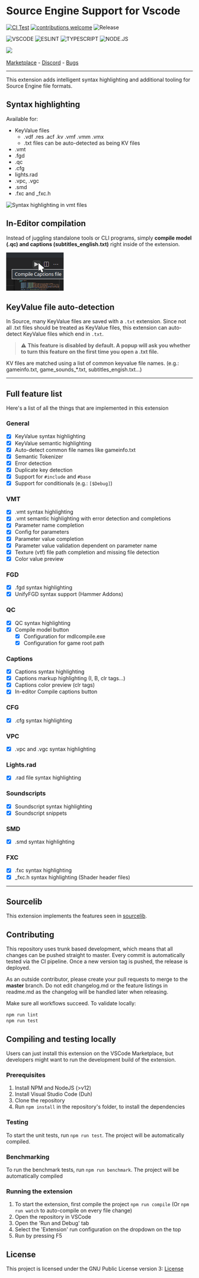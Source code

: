 
# Source Engine Support for Vscode

[![CI Test](https://github.com/StefanH-AT/Source-Engine-VSCode-Extension/actions/workflows/test.yml/badge.svg)](https://github.com/StefanH-AT/Source-Engine-VSCode-Extension/actions/workflows/test.yml)
[![contributions welcome](https://img.shields.io/badge/contributions-welcome-brightgreen.svg?style=flat)](https://github.com/dwyl/esta/issues)
![Release](https://img.shields.io/github/release/StefanH-AT/Source-Engine-VSCode-Extension.svg)

![VSCODE](https://img.shields.io/badge/Visual_Studio_Code-0078D4?style=&logo=visual%20studio%20code&logoColor=white)
![ESLINT](https://img.shields.io/badge/eslint-3A33D1?style=flat&logo=eslint&logoColor=white)
![TYPESCRIPT](https://img.shields.io/badge/TypeScript-007ACC?style=flat&logo=typescript&logoColor=white)
![NODE.JS](https://img.shields.io/badge/Node.js-43853D?style=flat&logo=node.js&logoColor=white)

<a href="https://github.com/StefanH-AT/Source-Engine-VSCode-Extension/graphs/contributors">
<img src="https://contrib.rocks/image?repo=StefanH-AT/Source-Engine-VSCode-Extension" height="24"/>
</a>

[Marketplace](https://marketplace.visualstudio.com/items?itemName=stefan-h-at.source-engine-support) - [Discord](https://discord.gg/BDDxkNwXWw) - [Bugs](https://github.com/StefanH-AT/Source-Engine-VSCode-Extension)

---

This extension adds intelligent syntax highlighting and additional tooling for Source Engine file formats.

## **Syntax highlighting**

Available for:

- KeyValue files 
  - .vdf .res .acf .kv .vmf .vmm .vmx
  - .txt files can be auto-detected as being KV files
- .vmt
- .fgd
- .qc
- .cfg
- lights.rad
- .vpc, .vgc
- .smd
- .fxc and _fxc.h

![Syntax highlighting in vmt files](vmt-highlighting.jpg)

## **In-Editor compilation**

Instead of juggling standalone tools or CLI programs, simply **compile model (.qc) and captions (subtitles_english.txt)** right inside of the extension.

![Compile button](compile_button.png)

## **KeyValue file auto-detection**

In Source, many KeyValue files are saved with a `.txt` extension. Since not all .txt files should be treated as KeyValue files, this extension can auto-detect KeyValue files which end in `.txt`. 

> ⚠️ **This feature is disabled by default. A popup will ask you whether to turn this feature on the first time you open a .txt file.**

KV files are matched using a list of common keyvalue file names. (e.g.: gameinfo.txt, game_sounds_*.txt, subtitles_engish.txt...)

---

## Full feature list

Here's a list of all the things that are implemented in this extension

### General
- [x] KeyValue syntax highlighting
- [x] KeyValue semantic highlighting
- [x] Auto-detect common file names like gameinfo.txt
- [x] Semantic Tokenizer
- [x] Error detection
- [x] Duplicate key detection
- [x] Support for `#include` and `#base`
- [x] Support for conditionals (e.g.: `[$Debug]`)

### VMT
- [x] .vmt syntax highlighting
- [x] .vmt semantic highlighting with error detection and completions
- [x] Parameter name completion
- [x] Config for parameters
- [x] Parameter value completion
- [x] Parameter value validation dependent on parameter name
- [x] Texture (vtf) file path completion and missing file detection
- [x] Color value preview

### FGD
- [x] .fgd syntax highlighting
- [x] UnifyFGD syntax support (Hammer Addons)

### QC
- [x] QC syntax highlighting
- [x] Compile model button
  - [x] Configuration for mdlcompile.exe
  - [x] Configuration for game root path

### Captions
- [x] Captions syntax highlighting
- [x] Captions markup highlighting (I, B, clr tags...)
- [x] Captions color preview (clr tags)
- [x] In-editor Compile captions button

### CFG
- [x] .cfg syntax highlighting

### VPC
- [x] .vpc and .vgc syntax highlighting

### Lights.rad
- [x] .rad file syntax highlighting

### Soundscripts
- [x] Soundscript syntax highlighting
- [x] Soundscript snippets

### SMD
- [x] .smd syntax highlighting

### FXC
- [x] .fxc syntax highlighting
- [x] _fxc.h syntax highlighting (Shader header files)

---

## Sourcelib
This extension implements the features seen in [sourcelib](https://github.com/source-lib/sourcelib). 

## Contributing
This repository uses trunk based development, which means that all changes can be pushed straight to master. Every commit is automatically tested via the CI pipeline. Once a new version tag is pushed, the release is deployed. 

As an outside contributor, please create your pull requests to merge to the **master** branch. Do not edit changelog.md or the feature listings in readme.md as the changelog will be handled later when releasing.

Make sure all workflows succeed. To validate locally:
```
npm run lint
npm run test
```

## Compiling and testing locally
Users can just install this extension on the VSCode Marketplace, but developers might want to run the development build of the extension.

### Prerequisites
1) Install NPM and NodeJS (>v12)
2) Install Visual Studio Code (Duh)
3) Clone the repository
4) Run `npm install` in the repository's folder, to install the dependencies

### Testing
To start the unit tests, run `npm run test`. The project will be automatically compiled.

### Benchmarking
To run the benchmark tests, run `npm run benchmark`. The project will be automatically compiled

### Running the extension
1) To start the extension, first compile the project `npm run compile` (Or `npm run watch` to auto-compile on every file change)
2) Open the repository in VSCode
3) Open the 'Run and Debug' tab
4) Select the 'Extension' run configuration on the dropdown on the top
5) Run by pressing F5

## License
This project is licensed under the GNU Public License version 3: [License](LICENSE)
